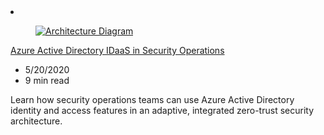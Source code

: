 <!-- This file is automatically generated by build/architectures/build_index.py. Any updates will be lost. -->

<!-- markdownlint-disable MD033 -->

<li class="grid-item item-column" data-categories="Security ">
<article class="card">
    <div class="card-header has-margin-bottom-none" aria-hidden="true">
        <figure class="image diagram has-height-175 has-overflow-hidden level">
            <a href="/azure/architecture/example-scenario/aadsec/azure-ad-security"><img src="/azure/architecture/browse/thumbs/azure-ad-security.png" class="diagram" alt="Architecture Diagram" data-linktype="relative-path"></a>
        </figure>
    </div>
    <div class="card-content">
        <a class="card-content-title has-margin-top-none" href="/azure/architecture/example-scenario/aadsec/azure-ad-security">
            <p>Azure Active Directory IDaaS in Security Operations</p>
        </a>
        <ul class="card-content-metadata">
            <li>5/20/2020</li>
            <li>9 min read</li>
        </ul>
        <p class="card-content-description">Learn how security operations teams can use Azure Active Directory identity and access features in an adaptive, integrated zero-trust security architecture.</p>
        <div class="bottom-to-top-fade is-hidden-mobile"></div>
    </div>
</article>
</li>
